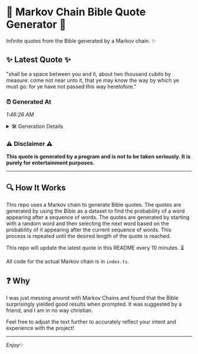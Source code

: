 # 📖 Markov Chain Bible Quote Generator 📖

Infinite quotes from the Bible generated by a Markov chain. ✨

## ✨ Latest Quote ✨
"shall be a space between you and it, about two thousand cubits by measure: come not near unto it, that ye may know the way by which ye must go: for ye have not passed this way heretofore."

### ⏰ Generated At
*1:46:26 AM*

<details>
    <summary>🛠️ Generation Details</summary>
    <p>
        <strong>🌱 Seed:</strong> shall<br>
        <strong>🔄 Iterations:</strong> 37<br>
        <strong>📜 Context History:</strong><br>[ shall ]: be<br>[ shall, be ]: a<br>[ shall, be, a ]: space<br>[ shall, be, a, space ]: between<br>[ shall, be, a, space, between ]: you<br>[ shall, be, a, space, between, you ]: and<br>[ be, a, space, between, you, and ]: it,<br>[ a, space, between, you, and, it, ]: about<br>[ space, between, you, and, it,, about ]: two<br>[ between, you, and, it,, about, two ]: thousand<br>[ you, and, it,, about, two, thousand ]: cubits<br>[ and, it,, about, two, thousand, cubits ]: by<br>[ it,, about, two, thousand, cubits, by ]: measure:<br>[ about, two, thousand, cubits, by, measure: ]: come<br>[ two, thousand, cubits, by, measure:, come ]: not<br>[ thousand, cubits, by, measure:, come, not ]: near<br>[ cubits, by, measure:, come, not, near ]: unto<br>[ by, measure:, come, not, near, unto ]: it,<br>[ measure:, come, not, near, unto, it, ]: that<br>[ come, not, near, unto, it,, that ]: ye<br>[ not, near, unto, it,, that, ye ]: may<br>[ near, unto, it,, that, ye, may ]: know<br>[ unto, it,, that, ye, may, know ]: the<br>[ it,, that, ye, may, know, the ]: way<br>[ that, ye, may, know, the, way ]: by<br>[ ye, may, know, the, way, by ]: which<br>[ may, know, the, way, by, which ]: ye<br>[ know, the, way, by, which, ye ]: must<br>[ the, way, by, which, ye, must ]: go:<br>[ way, by, which, ye, must, go: ]: for<br>[ by, which, ye, must, go:, for ]: ye<br>[ which, ye, must, go:, for, ye ]: have<br>[ ye, must, go:, for, ye, have ]: not<br>[ must, go:, for, ye, have, not ]: passed<br>[ go:, for, ye, have, not, passed ]: this<br>[ for, ye, have, not, passed, this ]: way<br>[ ye, have, not, passed, this, way ]: heretofore.<br>
    </p>
</details>

### ⚠️ Disclaimer ⚠️
**This quote is generated by a program and is not to be taken seriously. It is purely for entertainment purposes.**

---

## 🔍 How It Works

This repo uses a Markov chain to generate Bible quotes. The quotes are generated by using the Bible as a dataset to find the probability of a word appearing after a sequence of words. The quotes are generated by starting with a random word and then selecting the next word based on the probability of it appearing after the current sequence of words. This process is repeated until the desired length of the quote is reached.

This repo will update the latest quote in this README every 10 minutes. ⏳

All code for the actual Markov chain is in `index.ts`.

## ❓ Why

I was just messing around with Markov Chains and found that the Bible surprisingly yielded good results when prompted. 
It was suggested by a friend, and I am in no way christian.

Feel free to adjust the text further to accurately reflect your intent and experience with the project!

---

*Enjoy*✨
